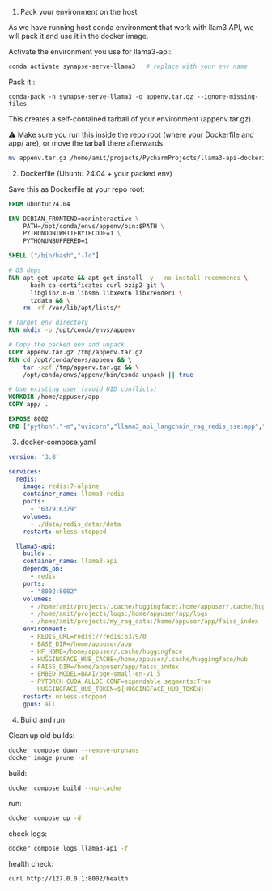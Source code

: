 1. Pack your environment on the host

As we have running host conda environment that work with llam3 API, we will pack it and use it in the docker image.

Activate the environment you use for llama3-api:

```bash
conda activate synapse-serve-llama3   # replace with your env name
```


Pack it :
```
conda-pack -n synapse-serve-llama3 -o appenv.tar.gz --ignore-missing-files

```


This creates a self-contained tarball of your environment (appenv.tar.gz).

⚠️ Make sure you run this inside the repo root (where your Dockerfile and app/ are), or move the tarball there afterwards:

```bash
mv appenv.tar.gz /home/amit/projects/PycharmProjects/llama3-api-dockerized

```

2. Dockerfile (Ubuntu 24.04 + your packed env)

Save this as Dockerfile at your repo root:
```Dockerfile
FROM ubuntu:24.04

ENV DEBIAN_FRONTEND=noninteractive \
    PATH=/opt/conda/envs/appenv/bin:$PATH \
    PYTHONDONTWRITEBYTECODE=1 \
    PYTHONUNBUFFERED=1

SHELL ["/bin/bash","-lc"]

# OS deps
RUN apt-get update && apt-get install -y --no-install-recommends \
      bash ca-certificates curl bzip2 git \
      libglib2.0-0 libsm6 libxext6 libxrender1 \
      tzdata && \
    rm -rf /var/lib/apt/lists/*

# Target env directory
RUN mkdir -p /opt/conda/envs/appenv

# Copy the packed env and unpack
COPY appenv.tar.gz /tmp/appenv.tar.gz
RUN cd /opt/conda/envs/appenv && \
    tar -xzf /tmp/appenv.tar.gz && \
    /opt/conda/envs/appenv/bin/conda-unpack || true

# Use existing user (avoid UID conflicts)
WORKDIR /home/appuser/app
COPY app/ .

EXPOSE 8002
CMD ["python","-m","uvicorn","llama3_api_langchain_rag_redis_sse:app","--host","0.0.0.0","--port","8002","--workers","1"]
```

3. docker-compose.yaml

```yaml
version: '3.8'

services:
  redis:
    image: redis:7-alpine
    container_name: llama3-redis
    ports:
      - "6379:6379"
    volumes:
      - ./data/redis_data:/data
    restart: unless-stopped

  llama3-api:
    build: .
    container_name: llama3-api
    depends_on:
      - redis
    ports:
      - "8002:8002"
    volumes:
      - /home/amit/projects/.cache/huggingface:/home/appuser/.cache/huggingface
      - /home/amit/projects/logs:/home/appuser/app/logs
      - /home/amit/projects/my_rag_data:/home/appuser/app/faiss_index
    environment:
      - REDIS_URL=redis://redis:6379/0
      - BASE_DIR=/home/appuser/app
      - HF_HOME=/home/appuser/.cache/huggingface
      - HUGGINGFACE_HUB_CACHE=/home/appuser/.cache/huggingface/hub
      - FAISS_DIR=/home/appuser/app/faiss_index
      - EMBED_MODEL=BAAI/bge-small-en-v1.5
      - PYTORCH_CUDA_ALLOC_CONF=expandable_segments:True
      - HUGGINGFACE_HUB_TOKEN=${HUGGINGFACE_HUB_TOKEN}
    restart: unless-stopped
    gpus: all

```

4. Build and run

Clean up old builds:

```bash
docker compose down --remove-orphans
docker image prune -af
```

build: 

```bash
docker compose build --no-cache
```

run:

```bash
docker compose up -d
```


check logs:

```bash
docker compose logs llama3-api -f
```

health check:

```bash
curl http://127.0.0.1:8002/health
```








